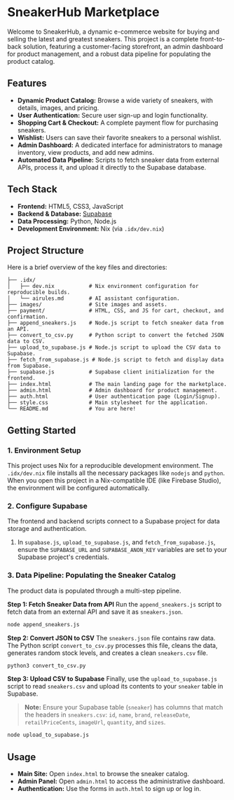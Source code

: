 
# SneakerHub Marketplace

Welcome to SneakerHub, a dynamic e-commerce website for buying and selling the latest and greatest sneakers. This project is a complete front-to-back solution, featuring a customer-facing storefront, an admin dashboard for product management, and a robust data pipeline for populating the product catalog.

##  Features

-   **Dynamic Product Catalog:** Browse a wide variety of sneakers, with details, images, and pricing.
-   **User Authentication:** Secure user sign-up and login functionality.
-   **Shopping Cart & Checkout:** A complete payment flow for purchasing sneakers.
-   **Wishlist:** Users can save their favorite sneakers to a personal wishlist.
-   **Admin Dashboard:** A dedicated interface for administrators to manage inventory, view products, and add new admins.
-   **Automated Data Pipeline:** Scripts to fetch sneaker data from external APIs, process it, and upload it directly to the Supabase database.

##  Tech Stack

-   **Frontend:** HTML5, CSS3, JavaScript
-   **Backend & Database:** [Supabase](https://supabase.io/)
-   **Data Processing:** Python, Node.js
-   **Development Environment:** Nix (via `.idx/dev.nix`)

##  Project Structure

Here is a brief overview of the key files and directories:

```
├── .idx/
│   ├── dev.nix           # Nix environment configuration for reproducible builds.
│   └── airules.md        # AI assistant configuration.
├── images/               # Site images and assets.
├── payment/              # HTML, CSS, and JS for cart, checkout, and confirmation.
├── append_sneakers.js    # Node.js script to fetch sneaker data from an API.
├── convert_to_csv.py     # Python script to convert the fetched JSON data to CSV.
├── upload_to_supabase.js # Node.js script to upload the CSV data to Supabase.
├── fetch_from_supabase.js # Node.js script to fetch and display data from Supabase.
├── supabase.js           # Supabase client initialization for the frontend.
├── index.html            # The main landing page for the marketplace.
├── admin.html            # Admin dashboard for product management.
├── auth.html             # User authentication page (Login/Signup).
├── style.css             # Main stylesheet for the application.
└── README.md             # You are here!
```

##  Getting Started

### 1. Environment Setup

This project uses Nix for a reproducible development environment. The `.idx/dev.nix` file installs all the necessary packages like `nodejs` and `python`. When you open this project in a Nix-compatible IDE (like Firebase Studio), the environment will be configured automatically.

### 2. Configure Supabase

The frontend and backend scripts connect to a Supabase project for data storage and authentication.

1.  In `supabase.js`, `upload_to_supabase.js`, and `fetch_from_supabase.js`, ensure the `SUPABASE_URL` and `SUPABASE_ANON_KEY` variables are set to your Supabase project's credentials.

### 3. Data Pipeline: Populating the Sneaker Catalog

The product data is populated through a multi-step pipeline.

**Step 1: Fetch Sneaker Data from API**
Run the `append_sneakers.js` script to fetch data from an external API and save it as `sneakers.json`.

```bash
node append_sneakers.js
```

**Step 2: Convert JSON to CSV**
The `sneakers.json` file contains raw data. The Python script `convert_to_csv.py` processes this file, cleans the data, generates random stock levels, and creates a clean `sneakers.csv` file.

```bash
python3 convert_to_csv.py
```

**Step 3: Upload CSV to Supabase**
Finally, use the `upload_to_supabase.js` script to read `sneakers.csv` and upload its contents to your `sneaker` table in Supabase.

> **Note:** Ensure your Supabase table (`sneaker`) has columns that match the headers in `sneakers.csv`: `id`, `name`, `brand`, `releaseDate`, `retailPriceCents`, `imageUrl`, `quantity`, and `sizes`.

```bash
node upload_to_supabase.js
```

##  Usage

-   **Main Site:** Open `index.html` to browse the sneaker catalog.
-   **Admin Panel:** Open `admin.html` to access the administrative dashboard.
-   **Authentication:** Use the forms in `auth.html` to sign up or log in.

